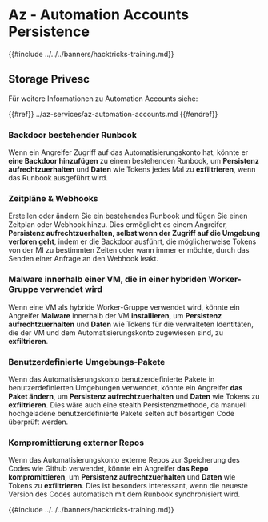 # Az - Automation Accounts Persistence

{{#include ../../../banners/hacktricks-training.md}}

## Storage Privesc

Für weitere Informationen zu Automation Accounts siehe:

{{#ref}}
../az-services/az-automation-accounts.md
{{#endref}}

### Backdoor bestehender Runbook

Wenn ein Angreifer Zugriff auf das Automatisierungskonto hat, könnte er **eine Backdoor hinzufügen** zu einem bestehenden Runbook, um **Persistenz aufrechtzuerhalten** und **Daten** wie Tokens jedes Mal zu **exfiltrieren**, wenn das Runbook ausgeführt wird.

### Zeitpläne & Webhooks

Erstellen oder ändern Sie ein bestehendes Runbook und fügen Sie einen Zeitplan oder Webhook hinzu. Dies ermöglicht es einem Angreifer, **Persistenz aufrechtzuerhalten, selbst wenn der Zugriff auf die Umgebung verloren geht**, indem er die Backdoor ausführt, die möglicherweise Tokens von der MI zu bestimmten Zeiten oder wann immer er möchte, durch das Senden einer Anfrage an den Webhook leakt.

### Malware innerhalb einer VM, die in einer hybriden Worker-Gruppe verwendet wird

Wenn eine VM als hybride Worker-Gruppe verwendet wird, könnte ein Angreifer **Malware** innerhalb der VM **installieren**, um **Persistenz aufrechtzuerhalten** und **Daten** wie Tokens für die verwalteten Identitäten, die der VM und dem Automatisierungskonto zugewiesen sind, zu **exfiltrieren**.

### Benutzerdefinierte Umgebungs-Pakete

Wenn das Automatisierungskonto benutzerdefinierte Pakete in benutzerdefinierten Umgebungen verwendet, könnte ein Angreifer **das Paket ändern**, um **Persistenz aufrechtzuerhalten** und **Daten** wie Tokens zu **exfiltrieren**. Dies wäre auch eine stealth Persistenzmethode, da manuell hochgeladene benutzerdefinierte Pakete selten auf bösartigen Code überprüft werden.

### Kompromittierung externer Repos

Wenn das Automatisierungskonto externe Repos zur Speicherung des Codes wie Github verwendet, könnte ein Angreifer **das Repo kompromittieren**, um **Persistenz aufrechtzuerhalten** und **Daten** wie Tokens zu **exfiltrieren**. Dies ist besonders interessant, wenn die neueste Version des Codes automatisch mit dem Runbook synchronisiert wird.

{{#include ../../../banners/hacktricks-training.md}}
